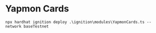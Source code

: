 # Yapmon Cards

```shell
npx hardhat ignition deploy .\ignition\modules\YapmonCards.ts --network baseTestnet
```
